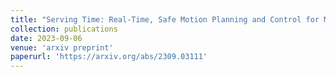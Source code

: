 ```yaml
---
title: "Serving Time: Real-Time, Safe Motion Planning and Control for Manipulation of Unsecured Objects"
collection: publications
date: 2023-09-06
venue: 'arxiv preprint'
paperurl: 'https://arxiv.org/abs/2309.03111'
---
```

